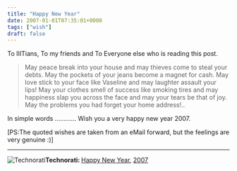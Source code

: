 ```yaml
---
title: "Happy New Year"
date: 2007-01-01T07:35:01+0000
tags: ["wish"]
draft: false
---
```


To IIITians, To my friends and To Everyone else who is reading this post.
<blockquote>
<p align="left">May peace break into your house and may thieves come to steal your debts. May the pockets of your jeans become a magnet for cash. May love stick to your face like Vaseline and may laughter assault your lips! May your clothes smell of success like smoking tires and may happiness slap you across the face and may your tears be that of joy. May the problems you had forget your home address!..</p>
</blockquote>
In simple words ............ Wish you a very happy new year 2007.

[PS:The quoted wishes are taken from an eMail forward, but the feelings are very genuine :)]
<hr /><img src="http://rakeshkumar.wordpress.com/wp-content/uploads/2006/08/technorati.gif" alt="Technorati" /><strong>Technorati: </strong><a href="http://www.technorati.com/tag/Happy+New+Year" rel="tag">Happy New Year</a>, <a href="http://www.technorati.com/tag/2007" rel="tag">2007</a>
